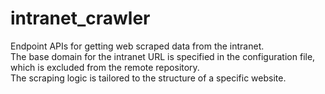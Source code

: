 # intranet_crawler
Endpoint APIs for getting web scraped data from the intranet.
<br>
The base domain for the intranet URL is specified in the configuration file, which is excluded from the remote repository.
<br>
The scraping logic is tailored to the structure of a specific website.